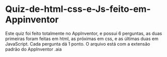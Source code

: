 # Quiz-de-html-css-e-Js-feito-em-Appinventor
Este quiz foi feito totalmente no AppInventor, e possui 6 perguntas, as duas primeiras foram feitas em html, as próximas em css, e as últimas duas em JavaScript. Cada pergunta dá 1 ponto. O arquivo está com a extensão padrão do AppInventor .aia
